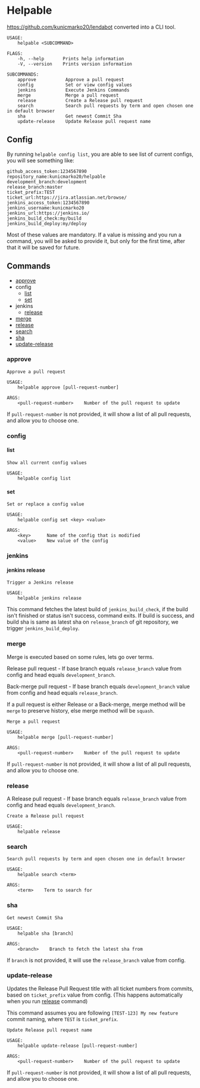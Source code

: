 Helpable
========

https://github.com/kunicmarko20/lendabot converted into a CLI tool.


```
USAGE:
    helpable <SUBCOMMAND>

FLAGS:
    -h, --help       Prints help information
    -V, --version    Prints version information

SUBCOMMANDS:
    approve           Approve a pull request
    config            Set or view config values
    jenkins           Execute Jenkins Commands
    merge             Merge a pull request
    release           Create a Release pull request
    search            Search pull requests by term and open chosen one in default browser
    sha               Get newest Commit Sha
    update-release    Update Release pull request name
```

## Config

By running `helpable config list`, you are able to see list of current configs,
you will see something like:

```
github_access_token:1234567890
repository_name:kunicmarko20/helpable
development_branch:development
release_branch:master
ticket_prefix:TEST
ticket_url:https://jira.atlassian.net/browse/
jenkins_access_token:1234567890
jenkins_username:kunicmarko20
jenkins_url:https://jenkins.io/
jenkins_build_check:my/build
jenkins_build_deploy:my/deploy
```

Most of these values are mandatory. If a value is missing and you run a command,
you will be asked to provide it, but only for the first time, after that it will
be saved for future.

## Commands

* [approve](#approve)
* config
    * [list](#list)
    * [set](#set)
* jenkins
    * [release](#jenkins-release)
* [merge](#merge)
* [release](#release)
* [search](#search)
* [sha](#sha)
* [update-release](#update-release)


### approve
```
Approve a pull request

USAGE:
    helpable approve [pull-request-number]

ARGS:
    <pull-request-number>    Number of the pull request to update
```

If `pull-request-number` is not provided, it will show a list of all pull requests,
and allow you to choose one.

### config

#### list

```
Show all current config values

USAGE:
    helpable config list
```

#### set

```
Set or replace a config value

USAGE:
    helpable config set <key> <value>

ARGS:
    <key>      Name of the config that is modified
    <value>    New value of the config
```

### jenkins

#### jenkins release

```
Trigger a Jenkins release

USAGE:
    helpable jenkins release
```

This command fetches the latest build of `jenkins_build_check`, if the build isn't finished
or status isn't success, command exits. If build is success, and build sha is same as latest
sha on `release_branch` of git repository, we trigger `jenkins_build_deploy`.

### merge

Merge is executed based on some rules, lets go over terms.

Release pull request - If base branch equals `release_branch` value from config and
head equals `development_branch`.

Back-merge pull request - If base branch equals `development_branch` value from config and
head equals `release_branch`.

If a pull request is either Release or a Back-merge, merge method will be `merge` to preserve
history, else merge method will be `squash`.

```
Merge a pull request

USAGE:
    helpable merge [pull-request-number]

ARGS:
    <pull-request-number>    Number of the pull request to update
```

If `pull-request-number` is not provided, it will show a list of all pull requests,
and allow you to choose one.

### release

A Release pull request - If base branch equals `release_branch` value from config and
head equals `development_branch`.

```
Create a Release pull request

USAGE:
    helpable release
```

### search

```
Search pull requests by term and open chosen one in default browser

USAGE:
    helpable search <term>

ARGS:
    <term>    Term to search for
```

### sha

```
Get newest Commit Sha

USAGE:
    helpable sha [branch]

ARGS:
    <branch>    Branch to fetch the latest sha from
```

If `branch` is not provided, it will use the `release_branch` value from config.

### update-release

Updates the Release Pull Request title with all ticket numbers from commits,
based on `ticket_prefix` value from config. (This happens automatically when you run [release](#release) command)

This command assumes you are following `[TEST-123] My new feature` commit naming, where `TEST`
is `ticket_prefix`.

```
Update Release pull request name

USAGE:
    helpable update-release [pull-request-number]

ARGS:
    <pull-request-number>    Number of the pull request to update
```

If `pull-request-number` is not provided, it will show a list of all pull requests,
and allow you to choose one.
